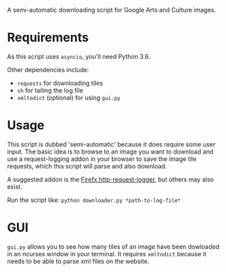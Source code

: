 A semi-automatic downloading script for Google Arts and Culture images.

# Requirements

As this script uses `asyncio`, you'll need Python 3.6.

Other dependencies include:

* `requests` for downloading tiles
* `sh` for tailing the log file
* `xmltodict` (optional) for using `gui.py`

# Usage

This script is dubbed 'semi-automatic' because it does require some user input. The basic idea is to browse to an image you want to download and use a request-logging addon in your browser to save the image tile requests, which this script will parse and also download.

A suggested addon is the [Firefx http-request-logger](https://addons.mozilla.org/en-US/firefox/addon/http-request-logger), but others may also exist.

Run the script like: `python downloader.py *path-to-log-file*`

# GUI

`gui.py` allows you to see how many tiles of an image have been dowloaded in an ncurses window in your terminal. It requires `xmltodict` because it needs to be able to parse xml files on the website.